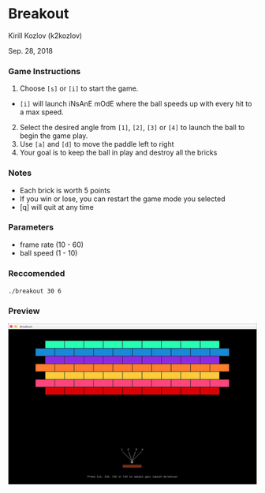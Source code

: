 # Breakout

Kirill Kozlov (k2kozlov)

Sep. 28, 2018

### Game Instructions

1. Choose `[s]` or `[i]` to start the game.
  - `[i]` will launch iNsAnE mOdE where the ball speeds up with every hit to a max speed.
2. Select the desired angle from `[1]`, `[2]`, `[3]` or `[4]` to launch the ball to begin the game play.
3. Use `[a]` and `[d]` to move the paddle left to right
4. Your goal is to keep the ball in play and destroy all the bricks

### Notes

- Each brick is worth 5 points
- If you win or lose, you can restart the game mode you selected
- [q] will quit at any time

### Parameters

- frame rate (10 - 60)
- ball speed (1 - 10)

### Reccomended 
`./breakout 30 6`

### Preview
![Screenshot](BreakoutScreenshot.png)
